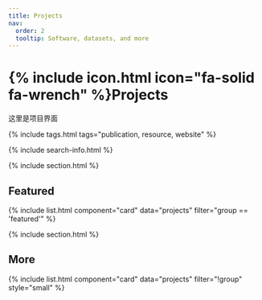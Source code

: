 ```yaml
---
title: Projects
nav:
  order: 2
  tooltip: Software, datasets, and more
---
```


# {% include icon.html icon="fa-solid fa-wrench" %}Projects

这里是项目界面

{% include tags.html tags="publication, resource, website" %}

{% include search-info.html %}

{% include section.html %}

## Featured

{% include list.html component="card" data="projects" filter="group == 'featured'" %}

{% include section.html %}

## More

{% include list.html component="card" data="projects" filter="!group" style="small" %}
